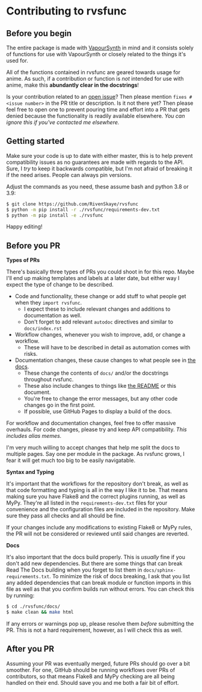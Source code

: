 # Contributing to rvsfunc

## Before you begin

The entire package is made with [VapourSynth](vapoursynth.com/) in mind and
it consists solely of functions for use with VapourSynth or closely related
to the things it's used for.

All of the functions contained in rvsfunc are geared towards usage for anime.
As such, if a contribution or function is _not_ intended for use with anime,
make this **abundantly clear in the docstrings**!

Is your contribution related to an [open issue](https://github.com/RivenSkaye/rvsfunc/issues)?
Then please mention `fixes #<issue number>` in the PR title or description.
Is it not there yet? Then please feel free to open one to prevent pouring time
and effort into a PR that gets denied because the functionality is readily
available elsewhere. _You can ignore this if you've contacted me elsewhere._

## Getting started

Make sure your code is up to date with either master, this is to help prevent
compatibility issues as no guarantees are made with regards to the API. Sure,
I *try* to keep it backwards compatible, but I'm not afraid of breaking it
if the need arises. People can always pin versions.

Adjust the commands as you need, these assume bash and python 3.8 or 3.9:
```bash
$ git clone https://github.com/RivenSkaye/rvsfunc
$ python -m pip install -r ./rvsfunc/requirements-dev.txt
$ python -m pip install -e ./rvsfunc
```
Happy editing!

## Before you PR

**Types of PRs**

There's basically three types of PRs you could shoot in for this repo.
Maybe I'll end up making templates and labels at a later date, but either
way I expect the type of change to be described.

- Code and functionality, these change or add stuff to what people get when they `import rvsfunc`.
  - I expect these to include relevant changes and additions to documentation as well.
  - Don't forget to add relevant `autodoc` directives and similar to `docs/index.rst`
- Workflow changes, whenever you wish to improve, add, or change a workflow.
  - These will have to be described in detail as automation comes with risks.
- Documentation changes, these cause changes to what people see in [the docs](https://rvsfunc.tae.moe/).
  - These change the contents of `docs/` and/or the docstrings throughout rvsfunc.
  - These also include changes to things like [the README](./README.md) or this document.
  - You're free to change the error messages, but any other code changes go in the first point.
  - If possible, use GitHub Pages to display a build of the docs.

For workflow and documentation changes, feel free to offer massive overhauls.
For code changes, please try and keep API compatibility. _This includes alias memes._

I'm very much willing to accept changes that help me split the docs to multiple
pages. Say one per module in the package. As rvsfunc grows, I fear it will get
much too big to be easily navigatable.

**Syntax and Typing**

It's important that the workflows for the repository don't break, as well as
that code formatting and typing is all in the way I like it to be.
That means making sure you have Flake8 and the correct plugins running, as
well as MyPy. They're all listed in the `requirements-dev.txt` files for your
convenience and the configuration files are included in the repository.
Make sure they pass all checks and all should be fine.

If your changes include any modifications to existing Flake8 or MyPy rules,
the PR will not be considered or reviewed until said changes are reverted.

**Docs**

It's also important that the docs build properly. This is _usually_ fine
if you don't add new dependencies. But there are some things that can break
Read The Docs building when you forget to list them in `docs/sphinx-requirements.txt`.
To minimize the risk of docs breaking, I ask that you list any added dependencies
that can break module or function imports in this file as well as that you
confirm builds run without errors. You can check this by running:
```bash
$ cd ./rvsfunc/docs/
$ make clean && make html
```
If any errors or warnings pop up, please resolve them _before_ submitting the
PR. This is not a hard requirement, however, as I will check this as well.

## After you PR

Assuming your PR was eventually merged, future PRs should go over a bit smoother.
For one, GitHub should be running workflows over PRs of contributors, so that
means Flake8 and MyPy checking are all being handled on their end. Should save
you and me both a fair bit of effort.

